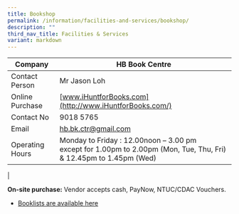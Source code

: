 ```yaml
---
title: Bookshop
permalink: /information/facilities-and-services/bookshop/
description: ""
third_nav_title: Facilities & Services
variant: markdown
---
```

| Company | HB Book Centre |
|---|---|
| Contact Person | Mr Jason Loh |
| Online Purchase  |  [www.iHuntforBooks.com](http://www.iHuntforBooks.com/) |
| Contact No | 9018 5765 |
| Email | [hb.bk.ctr@gmail.com](mailto:hb.bk.ctr@gmail.com) |
| Operating Hours | Monday to Friday : 12.00noon – 3.00 pm <br>except for 1.00pm to 2.00pm (Mon, Tue, Thu, Fri) &amp; 12.45pm to 1.45pm (Wed)|
|

**On-site purchase:**&nbsp;Vendor accepts cash, PayNow, NTUC/CDAC Vouchers.

* [Booklists are available here](/resources/book-list/)